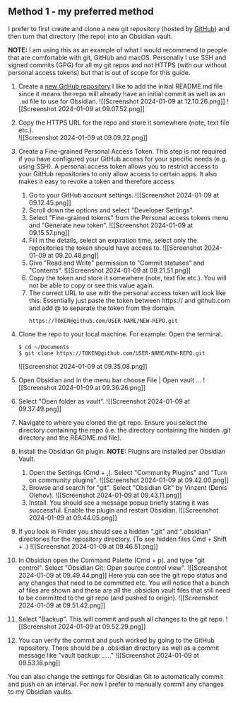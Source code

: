 ## Method 1 - my preferred method

I prefer to first create and clone a new git repository (hosted by [GitHub](https://github.com/)) and then turn that directory (the repo) into an Obsidian vault.

**NOTE:** I am using this as an example of what I would recommend to people that are comfortable with git, GitHub and macOS. Personally I use SSH and signed commits (GPG) for all my git repos and not HTTPS (with our without personal access tokens) but that is out of scope for this guide.

1. Create a [new GitHub repository](https://github.com/new)
	   I like to add the initial README.md file since it means the repo will already have an initial commit as well as an `.md` file to use for Obsidian.
	   ![[Screenshot 2024-01-09 at 12.10.26.png]]
	   ![[Screenshot 2024-01-09 at 09.07.52.png]]
2. Copy the HTTPS URL for the repo and store it somewhere (note, text file etc.).   
	   ![[Screenshot 2024-01-09 at 09.09.22.png]]
3. Create a Fine-grained Personal Access Token. This step is not required if you have configured your GitHub access for your specific needs (e.g. using SSH).
	   A personal access token allows you to restrict access to your GitHub repositories to only allow access to certain apps. It also makes it easy to revoke a token and therefore access.
	   
	1. Go to your GitHub account settings.
		   ![[Screenshot 2024-01-09 at 09.12.45.png]]
	2. Scroll down the options and select "Developer Settings".
	3. Select "Fine-grained tokens" from the Personal access tokens menu and "Generate new token".
		  ![[Screenshot 2024-01-09 at 09.15.57.png]]
	4. Fill in the details, select an expiration time, select only the repositories the token should have access to.
		![[Screenshot 2024-01-09 at 09.20.48.png]]
	5. Give "Read and Write" permission to "Commit statuses" and "Contents".
		![[Screenshot 2024-01-09 at 09.21.51.png]]
	6. Copy the token and store it somewhere (note, text file etc.). You will not be able to copy or see this value again.
	7. The correct URL to use with the personal access token will look like this:
		   Essentially just paste the token between https:// and github.com and add @ to separate the token from the domain.
		```
		https://TOKEN@github.com/USER-NAME/NEW-REPO.git
		```
4. Clone the repo to your local machine.
	   For example: Open the terminal.
	```
	$ cd ~/Documents
	$ git clone https://TOKEN@github.com/USER-NAME/NEW-REPO.git
	```
	![[Screenshot 2024-01-09 at 09.35.08.png]]
5. Open Obsidian and in the menu bar choose File | Open vault ...
	   ![[Screenshot 2024-01-09 at 09.36.26.png]]
6. Select "Open folder as vault".
	   ![[Screenshot 2024-01-09 at 09.37.49.png]]
7. Navigate to where you cloned the git repo. Ensure you select the directory containing the repo (i.e. the directory containing the hidden .git directory and the README.md file).
8. Install the Obsidian Git plugin. **NOTE:** Plugins are installed per Obsidian Vault.
	1. Open the Settings (Cmd + ,). Select "Community Plugins" and "Turn on community plugins".
		   ![[Screenshot 2024-01-09 at 09.42.00.png]]
	2. Browse and search for "git". Select "Obsidian Git" by Vinzent (Denis Olehov).
		   ![[Screenshot 2024-01-09 at 09.43.11.png]]
	3. Install. You should see a message popup briefly stating it was successful. Enable the plugin and restart Obsidian.
		   ![[Screenshot 2024-01-09 at 09.44.05.png]]
9. If you look in Finder you should see a hidden ".git" and ".obsidian" directories for the repository directory. (To see hidden files Cmd + Shift + .)
	   ![[Screenshot 2024-01-09 at 09.46.51.png]]
10. In Obsidian open the Command Palette (Cmd + p). and type "git control". Select "Obsidian Git: Open source control view".
	![[Screenshot 2024-01-09 at 09.49.44.png]]
	Here you can see the git repo status and any changes that need to be committed etc. You will notice that a bunch of files are shown and these are all the .obsidian vault files that still need to be committed to the git repo (and pushed to origin).
	![[Screenshot 2024-01-09 at 09.51.42.png]]
11. Select "Backup". This will commit and push all changes to the git repo.
    ![[Screenshot 2024-01-09 at 09.52.29.png]]
12. You can verify the commit and push worked by going to the GitHub repository. There should be a .obsidian directory as well as a commit message like "vault backup: ....."
    ![[Screenshot 2024-01-09 at 09.53.18.png]]

You can also change the settings for Obsidian Git to automatically commit and push on an interval. For now I prefer to manually commit any changes to my Obsidian vaults.
